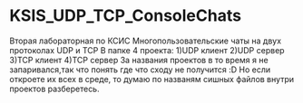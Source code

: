 # KSIS_UDP_TCP_ConsoleChats
Вторая лабораторная по КСИС
Многопользовательские чаты на двух протоколах UDP и TCP
В папке 4 проекта:
1)UDP клиент
2)UDP сервер
3)TCP клиент
4)TCP сервер
За названия проектов в то время я не запаривался,так что понять где что сходу не получится :D
Но если откроете их всех в среде, то думаю по названям сишных файлов внутри проектов разберетесь.



